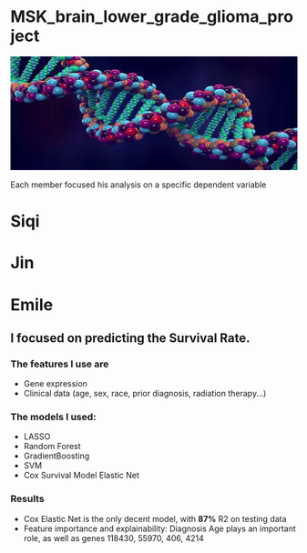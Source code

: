 # MSK_brain_lower_grade_glioma_project

<img src="image.jpg" width="800" height="200"/>

Each member focused his analysis on a specific dependent variable

# Siqi

# Jin

# Emile

## I focused on predicting the **Survival Rate**. 

### The features I use are
- Gene expression
- Clinical data (age, sex, race, prior diagnosis, radiation therapy...)

### The models I used:

- LASSO
- Random Forest
- GradientBoosting
- SVM
- Cox Survival Model Elastic Net

### Results
- Cox Elastic Net is the only decent model, with **87%** R2 on testing data
- Feature importance and explainability: Diagnosis Age plays an important role, as well as genes 118430, 55970, 406, 4214
